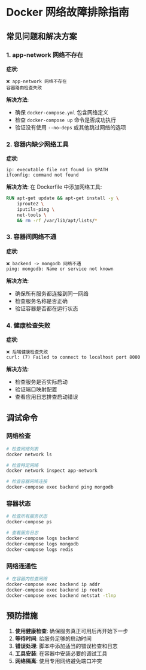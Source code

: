 # Docker 网络故障排除指南

## 常见问题和解决方案

### 1. app-network 网络不存在

**症状**: 
```
❌ app-network 网络不存在
容器路由检查失败
```

**解决方法**:
- 确保 `docker-compose.yml` 包含网络定义
- 检查 `docker-compose up` 命令是否成功执行
- 验证没有使用 `--no-deps` 或其他跳过网络的选项

### 2. 容器内缺少网络工具

**症状**:
```
ip: executable file not found in $PATH
ifconfig: command not found
```

**解决方法**:
在 Dockerfile 中添加网络工具:
```dockerfile
RUN apt-get update && apt-get install -y \
    iproute2 \
    iputils-ping \
    net-tools \
    && rm -rf /var/lib/apt/lists/*
```

### 3. 容器间网络不通

**症状**:
```
❌ backend -> mongodb 网络不通
ping: mongodb: Name or service not known
```

**解决方法**:
- 确保所有服务都连接到同一网络
- 检查服务名称是否正确
- 验证容器是否都在运行状态

### 4. 健康检查失败

**症状**:
```
❌ 后端健康检查失败
curl: (7) Failed to connect to localhost port 8000
```

**解决方法**:
- 检查服务是否实际启动
- 验证端口映射配置
- 查看应用日志排查启动错误

## 调试命令

### 网络检查
```bash
# 检查网络列表
docker network ls

# 检查特定网络
docker network inspect app-network

# 检查容器网络连接
docker-compose exec backend ping mongodb
```

### 容器状态
```bash
# 检查所有服务状态
docker-compose ps

# 查看服务日志
docker-compose logs backend
docker-compose logs mongodb
docker-compose logs redis
```

### 网络连通性
```bash
# 在容器内检查网络
docker-compose exec backend ip addr
docker-compose exec backend ip route
docker-compose exec backend netstat -tlnp
```

## 预防措施

1. **使用健康检查**: 确保服务真正可用后再开始下一步
2. **等待时间**: 给服务足够的启动时间
3. **错误处理**: 脚本中添加适当的错误检查和日志
4. **工具安装**: 在容器中安装必要的调试工具
5. **网络隔离**: 使用专用网络避免端口冲突
